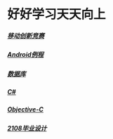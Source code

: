 # 好好学习天天向上

##### [移动创新竞赛](https://hbu.github.io/MobileTeminalContest/)
##### [Android例程](https://github.com/HBU/AndroidDemo)
##### [数据库](https://hbu.github.io/DataBase/)
##### [C#](https://github.com/HBU/C-Sharp.net)
##### [Objective-C](https://github.com/HBU/Apple)
##### [2108毕业设计](HBU.github.io/html/2018.md)
